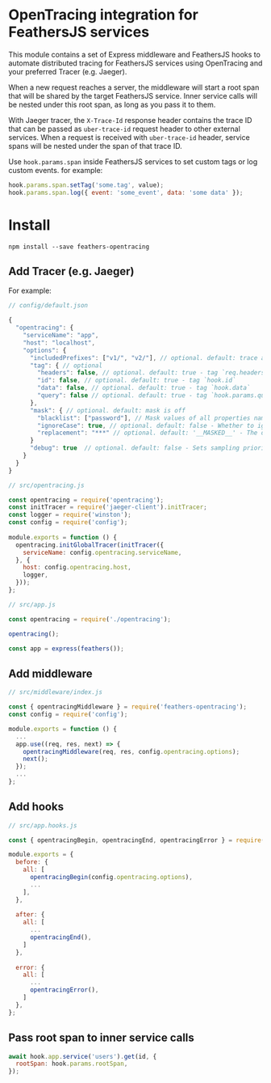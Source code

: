 # OpenTracing integration for FeathersJS services

This module contains a set of Express middleware and FeathersJS hooks to automate distributed tracing for FeathersJS services using OpenTracing and your preferred Tracer (e.g. Jaeger).

When a new request reaches a server, the middleware will start a root span that will be shared by the target FeathersJS service. Inner service calls will be nested under this root span, as long as you pass it to them.

With Jaeger tracer, the `X-Trace-Id` response header contains the trace ID that can be passed as `uber-trace-id` request header to other external services.
When a request is received with `uber-trace-id` header, service spans will be nested under the span of that trace ID.

Use `hook.params.span` inside FeathersJS services to set custom tags or log custom events. for example:
```javascript
hook.params.span.setTag('some.tag', value);
hook.params.span.log({ event: 'some_event', data: 'some data' });
```

# Install

```npm install --save feathers-opentracing```


## Add Tracer (e.g. Jaeger)

For example:

```javascript
// config/default.json

{
  "opentracing": {  
    "serviceName": "app",  
    "host": "localhost",
    "options": {
      "includedPrefixes": ["v1/", "v2/"], // optional. default: trace all requests - Trace only requests with path prefixed by specified strings, i.e. v1/ & v2/
      "tag": { // optional
        "headers": false, // optional. default: true - tag `req.headers`
        "id": false, // optional. default: true - tag `hook.id`
        "data": false, // optional. default: true - tag `hook.data`
        "query": false // optional. default: true - tag `hook.params.query`
      },
      "mask": { // optional. default: mask is off
        "blacklist": ["password"], // Mask values of all properties named 'password' from `hook.data` & `hook.params.query` (supports nested objects)
        "ignoreCase": true, // optional. default: false - Whether to ignore case sensitivity when matching keys
        "replacement": "***" // optional. default: '__MASKED__' - The default value to replace
      }
      "debug": true  // optional. default: false - Sets sampling priority to 1 to force sampling of all requests
    } 
  }
}
```

```javascript
// src/opentracing.js

const opentracing = require('opentracing');  
const initTracer = require('jaeger-client').initTracer;  
const logger = require('winston');  
const config = require('config');  
  
module.exports = function () {  
  opentracing.initGlobalTracer(initTracer({  
    serviceName: config.opentracing.serviceName,  
  }, {  
    host: config.opentracing.host,  
    logger,
  }));  
};
```

```javascript
// src/app.js

const opentracing = require('./opentracing');

opentracing();  

const app = express(feathers());
```

## Add middleware

```javascript
// src/middleware/index.js

const { opentracingMiddleware } = require('feathers-opentracing');
const config = require('config');

module.exports = function () {  
  ...
  app.use((req, res, next) => {  
    opentracingMiddleware(req, res, config.opentracing.options);  
    next();  
  });
  ...
};
```

## Add hooks

```javascript
// src/app.hooks.js

const { opentracingBegin, opentracingEnd, opentracingError } = require('feathers-opentracing');

module.exports = {
  before: {
    all: [
      opentracingBegin(config.opentracing.options),
      ...
    ],
  },
  
  after: {
    all: [
      ...
      opentracingEnd(),
    ]
  },
  
  error: {
    all: [
      ...
      opentracingError(),
    ]
  },
};
```

## Pass root span to inner service calls

```javascript
await hook.app.service('users').get(id, {
  rootSpan: hook.params.rootSpan,
});
```
